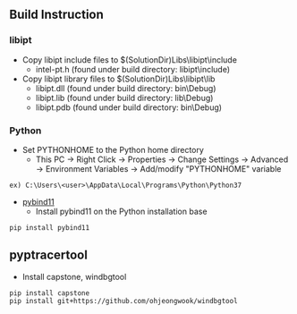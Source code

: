 ## Build Instruction

### libipt

* Copy libipt include files to $(SolutionDir)Libs\libipt\include
   * intel-pt.h (found under build directory: libipt\include)
* Copy libipt library files to $(SolutionDir)Libs\libipt\lib
   * libipt.dll (found under build directory: bin\Debug)
   * libipt.lib (found under build directory: lib\Debug)
   * libipt.pdb (found under build directory: bin\Debug)

### Python

* Set PYTHONHOME to the Python home directory
   * This PC -> Right Click -> Properties -> Change Settings -> Advanced -> Environment Variables -> Add/modify "PYTHONHOME" variable

```
ex) C:\Users\<user>\AppData\Local\Programs\Python\Python37
```

* [pybind11](https://pybind11.readthedocs.io/en/stable/)
   * Install pybind11 on the Python installation base

```
pip install pybind11
```

## pyptracertool

* Install capstone, windbgtool 

```
pip install capstone
pip install git+https://github.com/ohjeongwook/windbgtool
```

